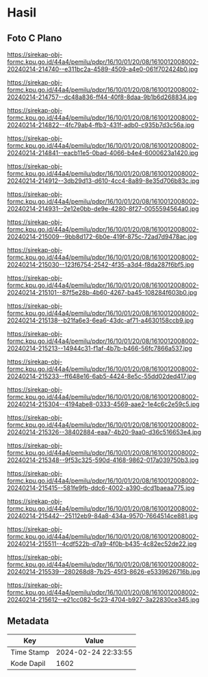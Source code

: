# Hasil

## Foto C Plano

https://sirekap-obj-formc.kpu.go.id/44a4/pemilu/pdpr/16/10/01/20/08/1610012008002-20240214-214740--e311bc2a-4589-4509-a4e0-061f702424b0.jpg

https://sirekap-obj-formc.kpu.go.id/44a4/pemilu/pdpr/16/10/01/20/08/1610012008002-20240214-214757--dc48a836-ff44-40f8-8daa-9b1b6d268834.jpg

https://sirekap-obj-formc.kpu.go.id/44a4/pemilu/pdpr/16/10/01/20/08/1610012008002-20240214-214822--4fc79ab4-ffb3-431f-adb0-c935b7d3c56a.jpg

https://sirekap-obj-formc.kpu.go.id/44a4/pemilu/pdpr/16/10/01/20/08/1610012008002-20240214-214841--eacb11e5-0bad-4066-b4e4-6000623a1420.jpg

https://sirekap-obj-formc.kpu.go.id/44a4/pemilu/pdpr/16/10/01/20/08/1610012008002-20240214-214912--3db29d13-d610-4cc4-8a89-8e35d706b83c.jpg

https://sirekap-obj-formc.kpu.go.id/44a4/pemilu/pdpr/16/10/01/20/08/1610012008002-20240214-214931--2e12e0bb-de9e-4280-8f27-0055594564a0.jpg

https://sirekap-obj-formc.kpu.go.id/44a4/pemilu/pdpr/16/10/01/20/08/1610012008002-20240214-215009--9bb8d172-6b0e-419f-875c-72ad7d9478ac.jpg

https://sirekap-obj-formc.kpu.go.id/44a4/pemilu/pdpr/16/10/01/20/08/1610012008002-20240214-215030--123f6754-2542-4f35-a3d4-f8da287f6bf5.jpg

https://sirekap-obj-formc.kpu.go.id/44a4/pemilu/pdpr/16/10/01/20/08/1610012008002-20240214-215101--87f5e28b-4b60-4267-ba45-108284f603b0.jpg

https://sirekap-obj-formc.kpu.go.id/44a4/pemilu/pdpr/16/10/01/20/08/1610012008002-20240214-215138--b21fa6e3-6ea6-43dc-af71-a4630158ccb9.jpg

https://sirekap-obj-formc.kpu.go.id/44a4/pemilu/pdpr/16/10/01/20/08/1610012008002-20240214-215213--14944c31-f1af-4b7b-b466-56fc7866a537.jpg

https://sirekap-obj-formc.kpu.go.id/44a4/pemilu/pdpr/16/10/01/20/08/1610012008002-20240214-215233--ff648e16-6ab5-4424-8e5c-55dd02ded417.jpg

https://sirekap-obj-formc.kpu.go.id/44a4/pemilu/pdpr/16/10/01/20/08/1610012008002-20240214-215304--4194abe8-0333-4569-aae2-1e4c6c2e59c5.jpg

https://sirekap-obj-formc.kpu.go.id/44a4/pemilu/pdpr/16/10/01/20/08/1610012008002-20240214-215326--38402884-eaa7-4b20-9aa0-d36c516653e4.jpg

https://sirekap-obj-formc.kpu.go.id/44a4/pemilu/pdpr/16/10/01/20/08/1610012008002-20240214-215348--9f53c325-590d-4168-9862-017a039750b3.jpg

https://sirekap-obj-formc.kpu.go.id/44a4/pemilu/pdpr/16/10/01/20/08/1610012008002-20240214-215415--581fe9fb-ddc6-4002-a390-dcd1baeaa775.jpg

https://sirekap-obj-formc.kpu.go.id/44a4/pemilu/pdpr/16/10/01/20/08/1610012008002-20240214-215442--25112eb9-84a8-434a-9570-7664514ce881.jpg

https://sirekap-obj-formc.kpu.go.id/44a4/pemilu/pdpr/16/10/01/20/08/1610012008002-20240214-215511--4cdf522b-d7a9-4f0b-b435-4c82ec52de22.jpg

https://sirekap-obj-formc.kpu.go.id/44a4/pemilu/pdpr/16/10/01/20/08/1610012008002-20240214-215539--280268d8-7b25-45f3-8626-e5339626716b.jpg

https://sirekap-obj-formc.kpu.go.id/44a4/pemilu/pdpr/16/10/01/20/08/1610012008002-20240214-215612--e21cc082-5c23-4704-b927-3a22830ce345.jpg


## Metadata

| Key        | Value               |
| ---------- | ------------------- |
| Time Stamp | 2024-02-24 22:33:55 |
| Kode Dapil | 1602                |



